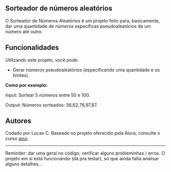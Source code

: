 ## Sorteador de números aleatórios
O Sorteador de Números Aleatórios é um projeto feito para, basicamente, dar uma quantidade de números específicas pseudoaleatórios de um número até outro.

## Funcionalidades
Utilizando este projeto, você pode:
* Gerar números pseudoaleatórios (especificando uma quantidade e os limites).

**Como por exemplo:**

Input: Sortear 5 números entre 50 e 100.

Output: Números sorteados: 56,62,78,97,87.

## Autores
Codado por Lucas C.
Baseado no projeto oferecido pela Alura; consulte o curso [aqui](https://cursos.alura.com.br/course/logica-programacao-praticando-desafios).

--------------------------------------------------------------------------------------------

Reminder: dar uma geral no código; verificar alguns probleminhas / erros.
O projeto em si está funcionando (dá pra testar), só que ainda falta analisar alguns detalhes...
